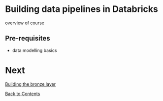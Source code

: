 # Building data pipelines in Databricks

overview of course

## Pre-requisites

- data modelling basics

# Next
[Building the bronze layer](/bronze.md)

[Back to Contents](/contents.md)
